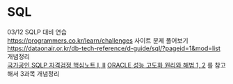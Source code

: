 # SQL
03/12 SQLP 대비 연습   
https://programmers.co.kr/learn/challenges 사이트 문제 풀어보기  
https://dataonair.or.kr/db-tech-reference/d-guide/sql/?pageid=1&mod=list 개념정리  
[국가공인 SQLP 자격검정 핵심노트 I, II](http://www.kyobobook.co.kr/product/detailViewKor.laf?ejkGb=KOR&mallGb=KOR&barcode=9791191941005&orderClick=LEa&Kc=) 
[ORACLE 성능 고도화 원리와 해법 1, 2](http://www.kyobobook.co.kr/product/detailViewKor.laf?mallGb=KOR&ejkGb=KOR&barcode=9791196395742) 를 참고해서 3과목 개념정리
